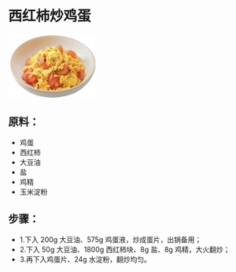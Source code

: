 # 西红柿炒鸡蛋

![西红柿炒鸡蛋](../images/西红柿炒鸡蛋.jpg)


## 原料：
- 鸡蛋
- 西红柿
- 大豆油
- 盐
- 鸡精
- 玉米淀粉

## 步骤：
- 1.下入 200g 大豆油、575g 鸡蛋液，炒成蛋片，出锅备用；
- 2.下入 50g 大豆油、1800g 西红柿块、8g 盐、8g 鸡精，大火翻炒；
- 3.再下入鸡蛋片、24g 水淀粉，翻炒均匀。
